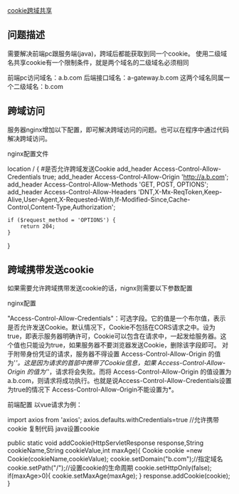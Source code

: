 [cookie跨域共享](https://juejin.im/post/5d33349a5188254cbc32a5c8)

## 问题描述
需要解决前端pc跟服务端(java)，跨域后都能获取到同一个cookie。
使用二级域名共享cookie有一个限制条件，就是两个域名的二级域名必须相同

前端pc访问域名：a.b.com
后端接口域名：a-gateway.b.com
这两个域名同属一个二级域名：b.com

## 跨域访问
服务器nginx增加以下配置，即可解决跨域访问的问题。也可以在程序中通过代码解决跨域访问。

nginx配置文件

location / {
    #是否允许跨域发送Cookie
    add_header Access-Control-Allow-Credentials true;
    add_header Access-Control-Allow-Origin 'http://a.b.com';
    add_header Access-Control-Allow-Methods 'GET, POST, OPTIONS';
    add_header Access-Control-Allow-Headers 'DNT,X-Mx-ReqToken,Keep-Alive,User-Agent,X-Requested-With,If-Modified-Since,Cache-Control,Content-Type,Authorization';

    if ($request_method = 'OPTIONS') {
        return 204;
    }
}
## 跨域携带发送cookie
如果需要允许跨域携带发送cookie的话，nignx则需要以下参数配置

nginx配置


"Access-Control-Allow-Credentials"：可选字段。它的值是一个布尔值，表示是否允许发送Cookie。默认情况下，Cookie不包括在CORS请求之中。设为true，即表示服务器明确许可，Cookie可以包含在请求中，一起发给服务器。这个值也只能设为true，如果服务器不要浏览器发送Cookie，删除该字段即可。
对于附带身份凭证的请求，服务器不得设置 Access-Control-Allow-Origin 的值为'*'。这是因为请求的首部中携带了Cookie信息，如果 Access-Control-Allow-Origin 的值为'*'，请求将会失败。而将 Access-Control-Allow-Origin 的值设置为 a.b.com，则请求将成功执行。也就是说Access-Control-Allow-Credentials设置为true的情况下
Access-Control-Allow-Origin不能设置为*。


前端配置
以vue请求为例：

import axios from 'axios';
axios.defaults.withCredentials=true //允许携带cookie
复制代码
java设置cookie

public static void  addCookie(HttpServletResponse response,String cookieName,String cookieValue,int maxAge){
    Cookie cookie  =new Cookie(cookieName,cookieValue);
    cookie.setDomain("b.com");//指定域名
    cookie.setPath("/");//设置cookie的生命周期
    cookie.setHttpOnly(false);
    if(maxAge>0){
        cookie.setMaxAge(maxAge);
    }
    response.addCookie(cookie);
}
